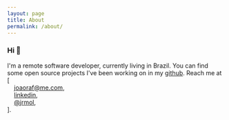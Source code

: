 ```yaml
---
layout: page
title: About
permalink: /about/
---
```


### Hi 👋
 I'm a remote software developer, currently living in Brazil. You can find some open source projects I've been working on in my [github](https://github.com/joaorafaelm). Reach me at [  
&nbsp;&nbsp;&nbsp;&nbsp;[joaoraf@me.com](mailto:joaoraf@me.com),  
&nbsp;&nbsp;&nbsp;&nbsp;[linkedin](https://www.linkedin.com/in/joaoraf),  
&nbsp;&nbsp;&nbsp;&nbsp;[@jrmol](https://twitter.com/jrmol),  
].

